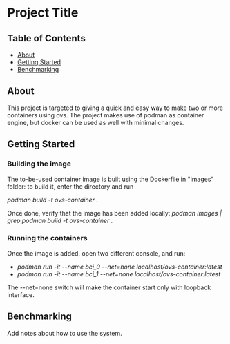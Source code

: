 # Project Title

## Table of Contents

- [About](#about)
- [Getting Started](#getting_started)
- [Benchmarking](#bench)

## About <a name = "about"></a>

This project is targeted to giving a quick and easy way to make two or more containers using ovs.
The project makes use of podman as container engine, but docker can be used as well with minimal changes.

## Getting Started <a name = "getting_started"></a>

### Building the image

The to-be-used container image is built using the Dockerfile in "images" folder: to build it, enter the directory and run

_podman build -t ovs-container ._

Once done, verify that the image has been added locally:
_podman images | grep podman build -t ovs-container ._

### Running the containers

Once the image is added, open two different console, and run:

* _podman run -it --name bci_0  --net=none localhost/ovs-container:latest_
* _podman run -it --name bci_1  --net=none localhost/ovs-container:latest_

The --net=none switch will make the container start only with loopback interface.




## Benchmarking <a name = "bench"></a>

Add notes about how to use the system.
